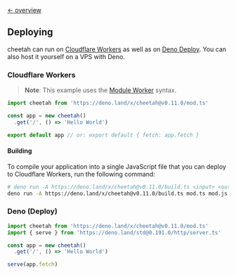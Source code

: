 [← overview](https://github.com/azurystudio/cheetah/blob/dev/guide/index.md)

## Deploying

cheetah can run on [Cloudflare Workers](https://workers.cloudflare.com) as well as on [Deno Deploy](https://deno.com/deploy). You can also host it yourself on a VPS with Deno.

### Cloudflare Workers

> **Note**: This example uses the [Module Worker](https://blog.cloudflare.com/workers-javascript-modules) syntax.

```ts
import cheetah from 'https://deno.land/x/cheetah@v0.11.0/mod.ts'

const app = new cheetah()
  .get('/', () => 'Hello World')

export default app // or: export default { fetch: app.fetch }
```

#### Building

To compile your application into a single JavaScript file that you can deploy to Cloudflare Workers, run the following command:

```bash
# deno run -A https://deno.land/x/cheetah@v0.11.0/build.ts <input> <output>
deno run -A https://deno.land/x/cheetah@v0.11.0/build.ts mod.ts mod.js
```

### Deno (Deploy)

```ts
import cheetah from 'https://deno.land/x/cheetah@v0.11.0/mod.ts'
import { serve } from 'https://deno.land/std@0.191.0/http/server.ts'

const app = new cheetah()
  .get('/', () => 'Hello World')

serve(app.fetch)
```

